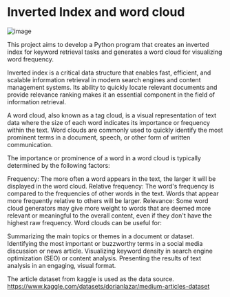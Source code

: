 # Inverted Index and word cloud

![image](https://github.com/user-attachments/assets/7e309ad5-8ff8-4d90-b9ab-6ea8ebafb3c0)

This project aims to develop a Python program that creates an inverted index for keyword retrieval tasks and generates a word cloud for visualizing word frequency.

Inverted index is a critical data structure that enables fast, efficient, and scalable information retrieval in modern search engines and content management systems. Its ability to quickly locate relevant documents and provide relevance ranking makes it an essential component in the field of information retrieval.

A word cloud, also known as a tag cloud, is a visual representation of text data where the size of each word indicates its importance or frequency within the text. Word clouds are commonly used to quickly identify the most prominent terms in a document, speech, or other form of written communication.

The importance or prominence of a word in a word cloud is typically determined by the following factors:

Frequency: The more often a word appears in the text, the larger it will be displayed in the word cloud.
Relative frequency: The word's frequency is compared to the frequencies of other words in the text. Words that appear more frequently relative to others will be larger.
Relevance: Some word cloud generators may give more weight to words that are deemed more relevant or meaningful to the overall content, even if they don't have the highest raw frequency.
Word clouds can be useful for:

Summarizing the main topics or themes in a document or dataset.
Identifying the most important or buzzworthy terms in a social media discussion or news article.
Visualizing keyword density in search engine optimization (SEO) or content analysis.
Presenting the results of text analysis in an engaging, visual format.

The article dataset from kaggle is used as the data source. 
https://www.kaggle.com/datasets/dorianlazar/medium-articles-dataset
